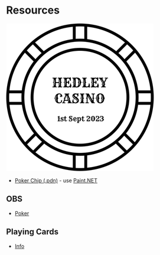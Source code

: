 # Resources

![Poker Chip](pokerchip.png "Poker Chip")

- [Poker Chip (.pdn)](pokerchip.pdn) - use [Paint.NET](https://www.getpaint.net/)

## OBS

- [Poker](OBS/Poker.json)

## Playing Cards

- [Info](PlayingCards/README.md)
